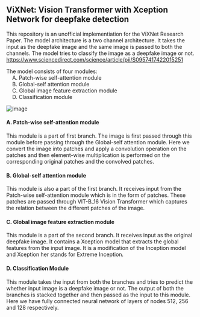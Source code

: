 ## ViXNet: Vision Transformer with Xception Network for deepfake detection

This repository is an unofficial implementiation for the ViXNet Research Paper. The model architecture is a two channel architecture. It takes the input as the deepfake image and the same image is passed to both the channels. The model tries to classify the image as a deepfake image or not.<br>
https://www.sciencedirect.com/science/article/pii/S0957417422015251

The model consists of four modules:<br>
&nbsp;&nbsp;&nbsp;&nbsp;A. Patch-wise self-attention module<br>
&nbsp;&nbsp;&nbsp;&nbsp;B. Global-self attention module<br>
&nbsp;&nbsp;&nbsp;&nbsp;C. Global image feature extraction module<br>
&nbsp;&nbsp;&nbsp;&nbsp;D. Classification module<br>

![image](https://github.com/user-attachments/assets/1b860170-ed32-4daf-bae9-3a147c644f4f)


#### A. Patch-wise self-attention module

This module is a part of first branch. The image is first passed through this module before passing through the Global-self attention module. Here we convert the image into patches and apply a convolution operation on the patches and then element-wise multiplication is performed on the corresponding original patches and the convolved patches.

#### B. Global-self attention module

This module is also a part of the first branch. It receives input from the Patch-wise self-attention module which is in the form of patches. These patches are passed through VIT-B_16 Vision Transformer which captures the relation between the different patches of the image.

#### C. Global image feature extraction module

This module is a part of the second branch. It receives input as the original deepfake image. It contains a Xception model that extracts the global features from the input image. It is a modification of the Inception model and Xception her stands for Extreme Inception.

#### D. Classification Module

This module takes the input from both the branches and tries to predict the whether input image is a deepfake image or not. The output of both the branches is stacked together and then passed as the input to this module. Here we have fully connected neural network of layers of nodes 512, 256 and 128 respectively.
